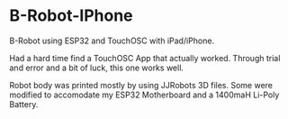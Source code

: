 # B-Robot-IPhone
B-Robot using ESP32 and TouchOSC with iPad/iPhone.

Had a hard time find a TouchOSC App that actually worked.
Through trial and error and a bit of luck, this one works well.

Robot body was printed mostly by using JJRobots 3D files.
Some were modified to accomodate my ESP32 Motherboard and
a 1400maH Li-Poly Battery.

